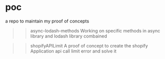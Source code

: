 # poc
a repo to maintain my proof of concepts

>> async-lodash-methods
Working on specific methods in async library and lodash library combained 

>> shopifyAPILimit
A proof of concept to create the shopify Application api call limit error and solve it
